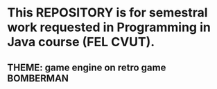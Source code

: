 # This REPOSITORY is for semestral work requested in Programming in Java course (FEL CVUT).
## THEME: game engine on retro game BOMBERMAN
